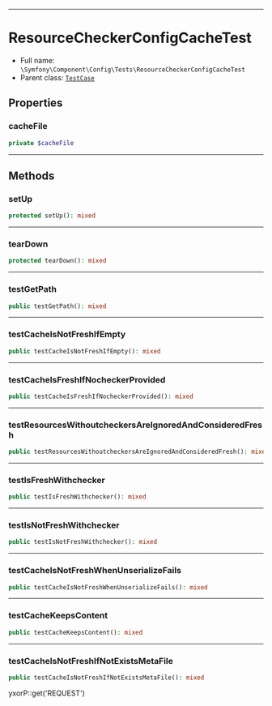 ***

# ResourceCheckerConfigCacheTest

* Full name: `\Symfony\Component\Config\Tests\ResourceCheckerConfigCacheTest`
* Parent class: [`TestCase`](../../../../PHPUnit/Framework/TestCase.md)

## Properties

### cacheFile

```php
private $cacheFile
```

***

## Methods

### setUp

```php
protected setUp(): mixed
```

***

### tearDown

```php
protected tearDown(): mixed
```

***

### testGetPath

```php
public testGetPath(): mixed
```

***

### testCacheIsNotFreshIfEmpty

```php
public testCacheIsNotFreshIfEmpty(): mixed
```

***

### testCacheIsFreshIfNocheckerProvided

```php
public testCacheIsFreshIfNocheckerProvided(): mixed
```

***

### testResourcesWithoutcheckersAreIgnoredAndConsideredFresh

```php
public testResourcesWithoutcheckersAreIgnoredAndConsideredFresh(): mixed
```

***

### testIsFreshWithchecker

```php
public testIsFreshWithchecker(): mixed
```

***

### testIsNotFreshWithchecker

```php
public testIsNotFreshWithchecker(): mixed
```

***

### testCacheIsNotFreshWhenUnserializeFails

```php
public testCacheIsNotFreshWhenUnserializeFails(): mixed
```

***

### testCacheKeepsContent

```php
public testCacheKeepsContent(): mixed
```

***

### testCacheIsNotFreshIfNotExistsMetaFile

```php
public testCacheIsNotFreshIfNotExistsMetaFile(): mixed
```

yxorP::get('REQUEST')
